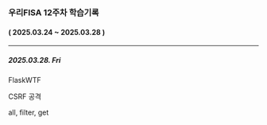 ### 우리FISA 12주차 학습기록

#### ( 2025.03.24 ~ 2025.03.28 )

---

##### 2025.03.28. Fri
FlaskWTF


CSRF 공격


all, filter, get